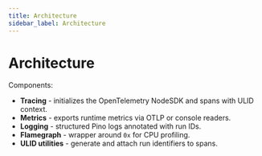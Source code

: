 ```yaml
---
title: Architecture
sidebar_label: Architecture
---
```


# Architecture

Components:

- **Tracing** - initializes the OpenTelemetry NodeSDK and spans with ULID context.
- **Metrics** - exports runtime metrics via OTLP or console readers.
- **Logging** - structured Pino logs annotated with run IDs.
- **Flamegraph** - wrapper around `0x` for CPU profiling.
- **ULID utilities** - generate and attach run identifiers to spans.
